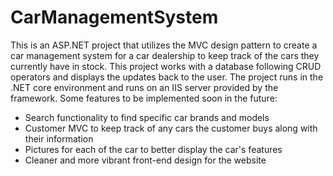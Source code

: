 # CarManagementSystem
This is an ASP.NET project that utilizes the MVC design pattern to create a car management system for a car dealership to keep track of the cars they currently have in stock.
This project works with a database following CRUD operators and displays the updates back to the user. 
The project runs in the .NET core environment and runs on an IIS server provided by the framework. 
Some features to be implemented soon in the future: 
- Search functionality to find specific car brands and models
- Customer MVC to keep track of any cars the customer buys along with their information
- Pictures for each of the car to better display the car's features
- Cleaner and more vibrant front-end design for the website 

